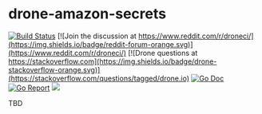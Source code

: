 # drone-amazon-secrets

[![Build Status](http://beta.drone.io/api/badges/drone/drone-amazon-secrets/status.svg)](http://beta.drone.io/drone/drone-amazon-secrets)
[![Join the discussion at https://www.reddit.com/r/droneci/](https://img.shields.io/badge/reddit-forum-orange.svg)](https://www.reddit.com/r/droneci/)
[![Drone questions at https://stackoverflow.com](https://img.shields.io/badge/drone-stackoverflow-orange.svg)](https://stackoverflow.com/questions/tagged/drone.io)
[![Go Doc](https://godoc.org/github.com/drone/drone-amazon-secrets?status.svg)](http://godoc.org/github.com/drone/drone-amazon-secrets)
[![Go Report](https://goreportcard.com/badge/github.com/drone/drone-amazon-secrets)](https://goreportcard.com/report/github.com/drone/drone-amazon-secrets)
[![](https://images.microbadger.com/badges/image/drone/amazon-secrets.svg)](https://microbadger.com/images/drone/amazon-secrets "Get your own image badge on microbadger.com")

TBD
